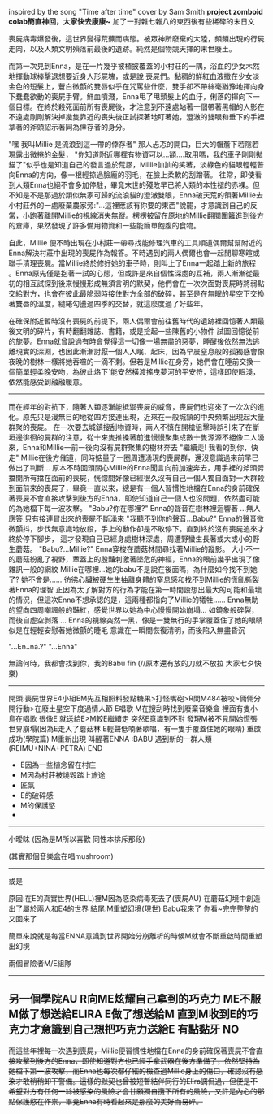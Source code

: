 inspired by the song "Time after time" cover by Sam Smith
**project zomboid colab簡直神回，大家快去康康~**
加了一對雜七雜八的東西後有些稀碎的末日文

喪屍病毒爆發後，這世界變得荒蕪而病態。被眾神所廢棄的大陸，頻頻出現的行屍走肉，以及人類文明殞落前最後的遺跡。純然是個物競天擇的末世廢土。

而第一次見到Enna，是在一片幾乎被植披覆蓋的小村莊的一隅，浴血的少女木然地揮動球棒擊退想要近身人形屍塊，或是說 喪屍們。黏稠的鮮紅血液撒在少女淡金色的短髮上，蒼白微顫的雙唇似乎在咒罵些什麼，雙手卻不帶絲毫猶豫地揮向身下蠢蠢欲動的喪屍手臂。鮮血噴濺，Enna甩了甩頭髮上的血汙，俐落的揮向下一個目標。在終於殺死面前所有喪屍後，才注意到不遠處站著一個帶著黑帽的人影在不遠處剛剛解決掉幾隻靠近的喪失後正試探著地盯著她，澄澈的雙眼和垂下的手裡拿著的斧頭詔示著同為倖存者的身分。

"嘿 我叫Millie 是流浪到這一帶的倖存者" 那人忐忑的開口，巨大的帽簷下若隱若現露出微捲的金髮，
"你知道附近哪裡有物資可以...額....取用嗎，我的車子剛剛拋錨了"似乎也是知道自己的發言過於荒謬，Miliie訕訕的笑著，淡綠色的貓眼輕輕瞥向Enna的方向，像一根輕掠過臉龐的羽毛，在臉上柔軟的刮蹭著。
往常，即使看到人類Enna也絕不會多加停駐，畢竟末世的殘敗早已將人類的本性褪的赤裸。但不知是不是那過於類似無家可歸的流浪貓的澄澈雙眼，Enna破天荒的領著Millie去小村莊外的一處廢棄農家旁:"...這裡應該有你要的東西"說罷，才意識到自己的反常，小跑著離開Millie的視線消失無蹤。楞楞被留在原地的Millie翻閱圍籬進到後方的倉庫，果然發現了許多備用物資和一些能簡單飽腹的食物。

自此，Millie 便不時出現在小村莊一帶尋找能修理汽車的工具順道偶爾幫幫附近的Enna解決村莊中出現的喪屍作為報答。不時遇到的兩人偶爾也會一起閒聊寒暄或聯手清理喪屍。當Millie終於修好她的車子時，則叫上了Enna一起踏上新的旅程 。Enna原先僅是抱著一試的心態，但或許是來自個性深處的互補，兩人漸漸從最初的相互試探到後來慢慢形成無須言明的默契，他們會在一次次面對喪屍時將弱點交給對方，也會在彼此最脆弱時接住對方全部的破碎，甚至是在無眠的星空下交換著雙唇的溫度，繾綣勾盪過四季的交替，就這麼度過了好些年。


在確保附近暫時沒有喪屍的前提下，兩人偶爾會前往舊時代的遺跡裡回憶著人類最後文明的碎片，有時翻翻雜誌、書籍，或是撿起一些陳舊的小物件 試圖回憶從前的旎夢。Enna就曾說過有時會覺得這一切像一場無盡的惡夢，睡醒後依然無法逃離現實的深淵，也因此漸漸討厭一個人入眠、起床，因為早晨窒息般的孤獨感會像夜晚的樹林一樣將她吞噬的一滴不剩。但若是Millie在身旁，她們會在睡前交換一個簡單輕柔晚安吻，為彼此烙下ˋ能安然橫渡搖曳夢河的平安符，這樣即使眠淺，依然能感受到融融暖意。

---

而在經年的對抗下，隨著人類逐漸能抵禦喪屍的威脅，喪屍們也迎來了一次次的進化。原先只是漫無目的地從四方接連出現，近來在一般城鎮的中央頻繁出現起大量群聚的喪屍。
在一次要去城鎮搜刮物資時，兩人不慎在開槍狙擊時誤引來了在斷垣邊徘徊的屍群的注意，從十來隻推搡著前進慢慢聚集成數十隻源源不絕像二人湧來，Enna和Millie一前一後向沒有屍群聚集的樹林奔去
"繼續走! 我看的到你，快走" Millie在後方催道，同時掂量了一圈周遭湧現的喪屍群，還沒意識過來前早已做出了判斷...
原本不時回頭關心Millie的Enna聞言向前加速奔去，用手裡的斧頭劈擋開所有擋在面前的喪屍，恍惚間好像已經很久沒有自己一個人獨自面對一大群殺到面前來的喪屍了，畢竟一直以來，總是有一個人習慣性地檔在Enna的身前確保著喪屍不會直接攻擊到後方的Enna，即使知道自己一個人也沒問題，依然盡可能的為她檔下每一波攻擊。
"Babu?你在哪裡?" Enna的聲音在樹林裡迴響著
...無人應答
只有接連冒出來的喪屍不斷湧來
"我聽不到你的聲音...Babu?" Enna的聲音微微顫抖，步伐無意識地放段，手上的動作卻是不敢停下。直到終於沒有喪屍追來才終於停下腳步， 這才發現自己已經身處樹林深處，周遭野蠻生長著或大或小的野生蘑菇。
"Babu?...Millie?" Enna穿梭在蘑菇林間尋找著Millie的蹤影。
大小不一的蘑菇紛亂了視野，蕈蓋上的殷豔刺激著墜危的神經，Enna的眼前幾乎出現了像雜訊一般的網紋
Millie在哪裡...她的babu不是說在後面嗎，為什麼如今找不到她了? 
她不會是......
彷彿心臟被硬生生抽離身體的窒息感和找不到Millie的慌亂撕裂著Enna的理智
正因為太了解對方的行為才能在第一時間設想出最大的可能和最壞的情況，但這次Enna不想承認的是，這兩種都指向了Millie的犧牲......
Enna無助的望向四周嘲諷般的豔紅，感覺世界以她為中心慢慢開始崩塌...
如鏡象般碎裂，而後自虛空剝落
...
Enna的視線突然一黑，像是一雙無行的手掌覆蓋住了她的眼睛
似是在輕輕安慰著她微顫的睫毛
意識在一瞬間恢復清明，而後陷入無盡昏沉


"...En..na.?"
"...Enna"

無論何時，我都會找到你，我的Babu
fin
(//原本還有放的刀就不放拉 大家七夕快樂)

---

開頭:喪屍世界E4小組EM先互相照料發點糖果>打怪嘴砲>R問M484被咬>倆倆分開行動>在廢土星空下度過情人節 E唱歌 M在搜刮時找到廢棄音樂盒 裡面有隻小鳥在唱歌 很像E
就送給E>M較E繼續走
突然E意識到不對 發現M被不見開始慌張
世界崩塌(因為E走入了蘑菇林 E輕聲低喃著歌唱，有一隻手覆蓋住她的眼睛)
重啟成功(學院篇)
M重新出現 叫醒著ENNA :BABU
遇到新的一群人類(REIMU+NINA+PETRA)
END
- E因為一些植念留在村庄
- M因為村莊被燒毀踏上旅途
- 匠氣
- E的破碎感
- M的保護慾
- 
---

小曖昧
(因為是M所以喜歡 同性本排斥那段)

(其實那個音樂盒在唱mushroom)

---
或是

原因:在E的真實世界(HELL)裡M因為感染病毒死去了(喪屍AU) 在蘑菇幻境中創造出了屬於兩人和E4的世界
結尾:M重塑幻境(現世) Babu我來了 你看~完完整整的 又回來了 

簡單來說就是每當ENNA意識到世界開始分崩離析的時候M就會不斷重啟時間重塑出幻境

兩個冒險者M/E組隊


---
另一個學院AU
R向ME炫耀自己拿到的巧克力
ME不服
M做了想送給ELIRA
E做了想送給M
直到M收到E的巧克力才意識到自己想把巧克力送給E
有點黏牙 NO
---

~~而這些年裡每一次遇到喪屍，Millie便習慣性地檔在Enna的身前確保著喪屍不會直接攻擊到後方的Enna，即使知道對方也已經手拿武器在後方準備了，依然堅持為她檔下第一波攻擊，而Enna也每次都仔細的檢查過Millie身上的傷口，確認沒有感染才敢稍稍卸下警備。這樣的默契也曾被短暫結伴同行的Elira調侃過，但便是不希望對方有任何一絲被感染的風險才會甘願獨自攬下所有的風險，又許是內心的那點保護慾在作祟，畢竟Enna有時看起來是那麼的美好而易碎。~~